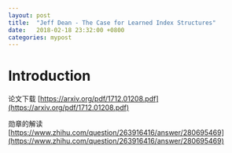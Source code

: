 ```yaml
---
layout: post
title:  "Jeff Dean - The Case for Learned Index Structures"
date:   2018-02-18 23:32:00 +0800
categories: mypost
---
```

# Introduction

论文下载
[https://arxiv.org/pdf/1712.01208.pdf](https://arxiv.org/pdf/1712.01208.pdf)

勋章的解读
[https://www.zhihu.com/question/263916416/answer/280695469](https://www.zhihu.com/question/263916416/answer/280695469)

